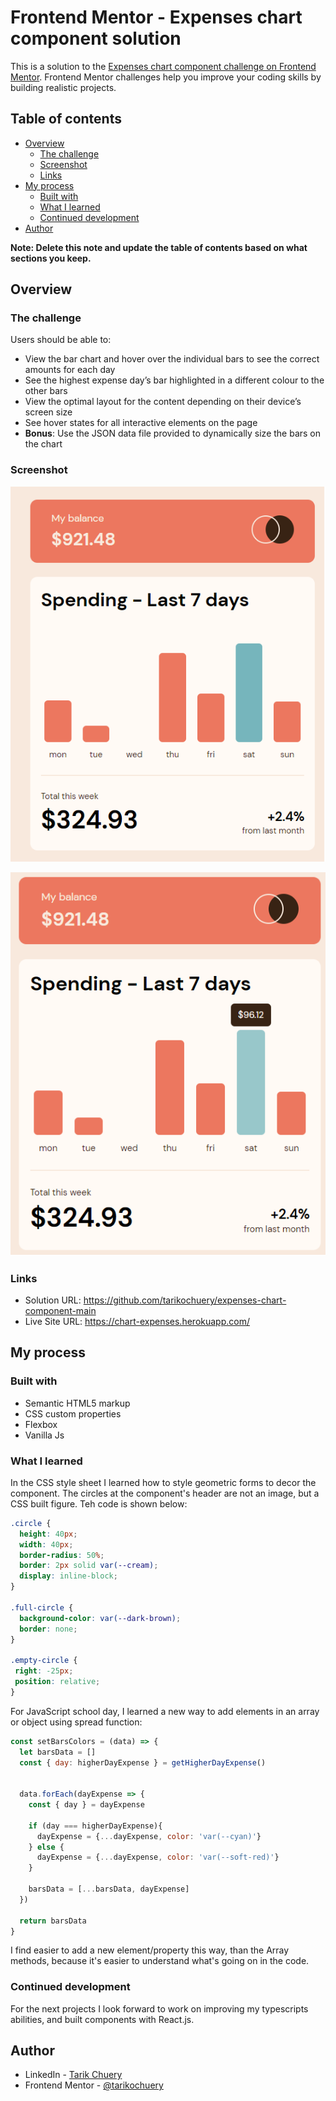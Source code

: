 # Frontend Mentor - Expenses chart component solution

This is a solution to the [Expenses chart component challenge on Frontend Mentor](https://www.frontendmentor.io/challenges/expenses-chart-component-e7yJBUdjwt). Frontend Mentor challenges help you improve your coding skills by building realistic projects. 

## Table of contents

- [Overview](#overview)
  - [The challenge](#the-challenge)
  - [Screenshot](#screenshot)
  - [Links](#links)
- [My process](#my-process)
  - [Built with](#built-with)
  - [What I learned](#what-i-learned)
  - [Continued development](#continued-development)
- [Author](#author)

**Note: Delete this note and update the table of contents based on what sections you keep.**

## Overview

### The challenge

Users should be able to:

- View the bar chart and hover over the individual bars to see the correct amounts for each day
- See the highest expense day’s bar highlighted in a different colour to the other bars
- View the optimal layout for the content depending on their device’s screen size
- See hover states for all interactive elements on the page
- **Bonus**: Use the JSON data file provided to dynamically size the bars on the chart

### Screenshot

![Project Print](./design/project-print.png)

![Project Print with mouse hover](./design/project-print-mouse-hover.png)

### Links

- Solution URL: https://github.com/tarikochuery/expenses-chart-component-main
- Live Site URL: https://chart-expenses.herokuapp.com/

## My process

### Built with

- Semantic HTML5 markup
- CSS custom properties
- Flexbox
- Vanilla Js

### What I learned

In the CSS style sheet I learned how to style geometric forms to decor the component. The circles at the component's header are not an image, but a CSS built figure. Teh code is shown below:

```css
.circle {
  height: 40px;
  width: 40px;
  border-radius: 50%;
  border: 2px solid var(--cream);
  display: inline-block;
}

.full-circle {
  background-color: var(--dark-brown);
  border: none;
}

.empty-circle {
 right: -25px;
 position: relative;
}
```

For JavaScript school day, I learned a new way to add elements in an array or object using spread function:

```js
const setBarsColors = (data) => {
  let barsData = []
  const { day: higherDayExpense } = getHigherDayExpense()


  data.forEach(dayExpense => {
    const { day } = dayExpense

    if (day === higherDayExpense){
      dayExpense = {...dayExpense, color: 'var(--cyan)'}
    } else {
      dayExpense = {...dayExpense, color: 'var(--soft-red)'}    
    }

    barsData = [...barsData, dayExpense]
  })

  return barsData
}
```

I find easier to add a new element/property this way, than the Array methods, because it's easier to understand what's going on in the code.

### Continued development

For the next projects I look forward to work on improving my typescripts abilities, and built components with React.js.


## Author

- LinkedIn - [Tarik Chuery](https://www.linkedin.com/in/tarik-chuery/)
- Frontend Mentor - [@tarikochuery](https://www.frontendmentor.io/profile/tarikochuery)

